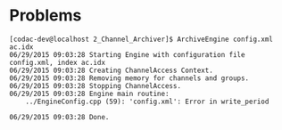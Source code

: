 
# Problems

	
	[codac-dev@localhost 2_Channel_Archiver]$ ArchiveEngine config.xml ac.idx
	06/29/2015 09:03:28 Starting Engine with configuration file config.xml, index ac.idx
	06/29/2015 09:03:28 Creating ChannelAccess Context.
	06/29/2015 09:03:28 Removing memory for channels and groups.
	06/29/2015 09:03:28 Stopping ChannelAccess.
	06/29/2015 09:03:28 Engine main routine:
		../EngineConfig.cpp (59): 'config.xml': Error in write_period

	06/29/2015 09:03:28 Done.


